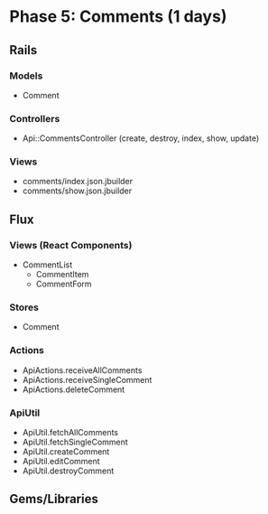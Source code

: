 # Phase 5: Comments (1 days)

## Rails
### Models
* Comment

### Controllers
* Api::CommentsController (create, destroy, index, show, update)

### Views
* comments/index.json.jbuilder
* comments/show.json.jbuilder

## Flux
### Views (React Components)
* CommentList
  - CommentItem
  - CommentForm

### Stores
* Comment

### Actions
* ApiActions.receiveAllComments
* ApiActions.receiveSingleComment
* ApiActions.deleteComment

### ApiUtil
* ApiUtil.fetchAllComments
* ApiUtil.fetchSingleComment
* ApiUtil.createComment
* ApiUtil.editComment
* ApiUtil.destroyComment

## Gems/Libraries
